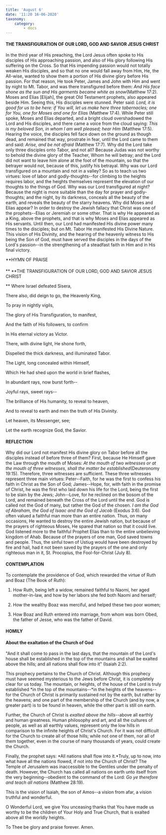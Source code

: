 ```yaml
---
title: 'August 6'
date: '11:20 16-06-2020'
taxonomy:
    category:
        - docs
---
```


#### THE TRANSFIGURATION OF OUR LORD, GOD AND SAVIOR JESUS CHRIST

In the third year of His preaching, the Lord Jesus often spoke to His disciples of His approaching passion, and also of His glory following His suffering on the Cross. So that His impending passion would not totally weaken His disciples, and so that no one would fall away from Him, He, the All-wise, wanted to show them a portion of His divine glory before His passion. For that reason, He took Peter, James and John with Him and went by night to Mt. Tabor, and was there transfigured before them: *And His face shone as the sun and His garments became white as snow*(Matthew 17:2). Moses and Elias [Elijah], the great Old Testament prophets, also appeared beside Him. Seeing this, His disciples were stunned. Peter said: *Lord, it is good for us to be here: if You will, let us make here three tabernacles; one for You, one for Moses and one for Elias* (Matthew 17:4). While Peter still spoke, Moses and Elias departed, and a bright cloud overshadowed the Lord and His disciples, and there came a voice from the cloud saying: *This is my beloved Son, in whom I am well pleased; hear Him* (Matthew 17:5). Hearing the voice, the disciples fell face down on the ground as though dead, and remained that way, prostrate in fear, until the Lord came to them and said: *Arise, and be not afraid* (Matthew 17:7). Why did the Lord take only three disciples onto Tabor, and not all? Because Judas was not worthy to behold the divine glory of the Teacher, Whom he will betray; and the Lord did not want to leave him alone at the foot of the mountain, so that the betrayer would not, because of this, justify his betrayal. Why was our Lord transfigured on a mountain and not in a valley? So as to teach us two virtues: love of labor and godly-thoughts--for climbing to the heights requires labor, and the heights themselves represent the elevation of our thoughts to the things of God. Why was our Lord transfigured at night? Because the night is more suitable than the day for prayer and godly-thoughts; and the night, by its darkness, conceals all the beauty of the earth, and reveals the beauty of the starry heavens. Why did Moses and Elias appear? In order to destroy the Jewish fallacy that Christ was one of the prophets--Elias or Jeremiah or some other. That is why He appeared as a King, above the prophets, and that is why Moses and Elias appeared as His servants. Until then, our Lord had manifested His divine power many times to the disciples; but on Mt. Tabor He manifested His Divine Nature. This vision of His Divinity, and the hearing of the heavenly witness to His being the Son of God, must have served the disciples in the days of the Lord's passion--in the strengthening of a steadfast faith in Him and in His final victory.


**HYMN OF PRAISE
####  
**
**THE TRANSFIGURATION OF OUR LORD, GOD AND SAVIOR JESUS CHRIST
 
**
Where Israel defeated Sisera,
 

There also, did deign to go, the Heavenly King,
 

To pray in nightly vigils,
 

The glory of His Transfiguration, to manifest,
 

And the faith of His followers, to confirm
 

In His eternal victory as Victor.
 

There, with divine light, He shone forth,
 

Dispelled the thick darkness, and illuminated Tabor.
 

The Light, long concealed within Himself,


Which He had shed upon the world in brief flashes,
 

In abundant rays, now burst forth--
 

Joyful rays, sweet rays--
 

The brilliance of His humanity, to reveal to heaven,
 

And to reveal to earth and men the truth of His Divinity.
 

Let heaven, its Messenger, see;
 

Let the earth recognize God, the Savior.
 

#### REFLECTION

Why did our Lord not manifest His divine glory on Tabor before all the disciples instead of before three of them? First, because He Himself gave the Law through the mouth of Moses: *At the mouth of two witnesses or at the mouth of three witnesses, shall the matter be established*(Deuteronomy 19:15). Therefore, three witnesses are sufficient. These three witnesses represent three main virtues: Peter--Faith, for he was the first to confess his faith in Christ as the Son of God; James--Hope, for, with faith in the promise of Christ, he was the first who laid down his life for the Lord, being the first to be slain by the Jews; John--Love, for he reclined on the bosom of the Lord, and remained beneath the Cross of the Lord until the end. God is called not the God of many, but rather the God of the chosen. *I am the God of Abraham, the God of Isaac and the God of Jacob* (Exodus 3:6). God often valued a faithful man more than an entire nation. Thus, on many occasions, He wanted to destroy the entire Jewish nation, but because of the prayers of righteous Moses, He spared that nation so that it could live. God listened more to the faithful Prophet Elias than to the entire unbelieving kingdom of Ahab. Because of the prayers of one man, God saved towns and people. Thus, the sinful town of Ustiug would have been destroyed by fire and hail, had it not been saved by the prayers of the one and only righteous man in it, St. Procopius, the Fool-for-Christ (July 8).


#### CONTEMPLATION


To contemplate the providence of God, which rewarded the virtue of Ruth and Boaz (The Book of Ruth):

1.  How Ruth, being left a widow, remained faithful to Naomi, her aged mother-in-law, and how by her labors she fed both Naomi and herself;

1.  How the wealthy Boaz was merciful, and helped these two poor women;

1.  How Boaz and Ruth entered into marriage, from whom was born Obed, the father of Jesse, who was the father of David.


#### HOMILY


#### About the exaltation of the Church of God

"And it shall come to pass in the last days, that the mountain of the Lord's house shall be established in the top of the mountains and shall be exalted above the hills; and all nations shall flow into it" (Isaiah 2:2).

This prophecy pertains to the Church of Christ. Although this prophecy must have seemed mysterious to the Jews before Christ, it is completely clear for us today. The mountain, or heights, of the house of the Lord is truly established *in the top of the mountains--*in the heights of the heavens--for the Church of Christ is primarily sustained not by the earth, but rather by the heavens; and one part of the membership of the Church (and by now, a greater part) is to be found in heaven, while the other part is still on earth.

Further, the Church of Christ is *exalted above the hills*--above all earthly and human greatness. Human philosophy and art, and all the cultures of people, as well as all earthly values, represent only the low hills in comparison to the infinite heights of Christ's Church. For it was not difficult for the Church to create all of those hills; while not one of them, nor all of them together, even in the course of many thousands of years, could create the Church.

Finally, the prophet says: *All nations shall flow into it.*Truly, up to now, into what have all the nations flowed, if not into the Church of Christ? The Temple of Jerusalem was inaccessible to the Gentiles under the penalty of death. However, the Church has called all nations on earth unto itself from the very beginning--obedient to the command of the Lord: *Go ye therefore and teach all nations* (Matthew 28:19).

This is the vision of Isaiah, the son of Amos--a vision from afar, a vision truthful and wonderful.

O Wonderful Lord, we give You unceasing thanks that You have made us worthy to be the children of Your Holy and True Church, that is exalted above all the worldly heights.

To Thee be glory and praise forever. Amen.
